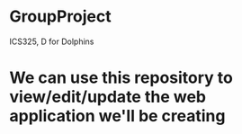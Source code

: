 # GroupProject
ICS325, D for Dolphins

# We can use this repository to view/edit/update the web application we'll be creating
